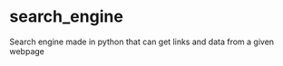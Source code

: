 search_engine
=============

Search engine made in python that can get links and data from a given webpage
